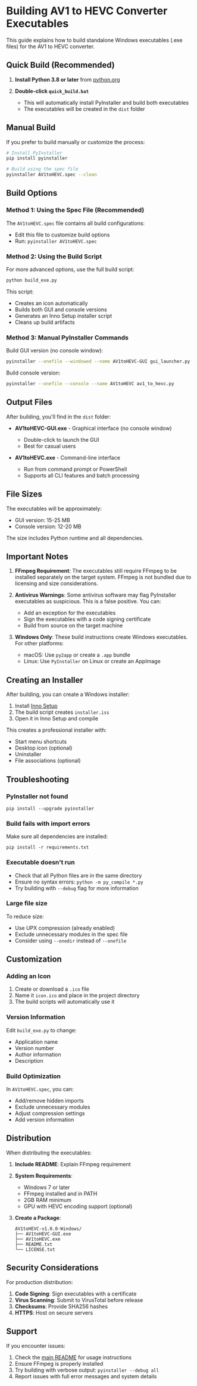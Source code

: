 # Building AV1 to HEVC Converter Executables

This guide explains how to build standalone Windows executables (.exe files) for the AV1 to HEVC converter.

## Quick Build (Recommended)

1. **Install Python 3.8 or later** from [python.org](https://python.org)

2. **Double-click `quick_build.bat`**
   - This will automatically install PyInstaller and build both executables
   - The executables will be created in the `dist` folder

## Manual Build

If you prefer to build manually or customize the process:

```bash
# Install PyInstaller
pip install pyinstaller

# Build using the spec file
pyinstaller AV1toHEVC.spec --clean
```

## Build Options

### Method 1: Using the Spec File (Recommended)
The `AV1toHEVC.spec` file contains all build configurations:
- Edit this file to customize build options
- Run: `pyinstaller AV1toHEVC.spec`

### Method 2: Using the Build Script
For more advanced options, use the full build script:
```bash
python build_exe.py
```

This script:
- Creates an icon automatically
- Builds both GUI and console versions
- Generates an Inno Setup installer script
- Cleans up build artifacts

### Method 3: Manual PyInstaller Commands

Build GUI version (no console window):
```bash
pyinstaller --onefile --windowed --name AV1toHEVC-GUI gui_launcher.py
```

Build console version:
```bash
pyinstaller --onefile --console --name AV1toHEVC av1_to_hevc.py
```

## Output Files

After building, you'll find in the `dist` folder:

- **AV1toHEVC-GUI.exe** - Graphical interface (no console window)
  - Double-click to launch the GUI
  - Best for casual users
  
- **AV1toHEVC.exe** - Command-line interface
  - Run from command prompt or PowerShell
  - Supports all CLI features and batch processing

## File Sizes

The executables will be approximately:
- GUI version: 15-25 MB
- Console version: 12-20 MB

The size includes Python runtime and all dependencies.

## Important Notes

1. **FFmpeg Requirement**: The executables still require FFmpeg to be installed separately on the target system. FFmpeg is not bundled due to licensing and size considerations.

2. **Antivirus Warnings**: Some antivirus software may flag PyInstaller executables as suspicious. This is a false positive. You can:
   - Add an exception for the executables
   - Sign the executables with a code signing certificate
   - Build from source on the target machine

3. **Windows Only**: These build instructions create Windows executables. For other platforms:
   - macOS: Use `py2app` or create a `.app` bundle
   - Linux: Use `PyInstaller` on Linux or create an AppImage

## Creating an Installer

After building, you can create a Windows installer:

1. Install [Inno Setup](https://jrsoftware.org/isinfo.php)
2. The build script creates `installer.iss`
3. Open it in Inno Setup and compile

This creates a professional installer with:
- Start menu shortcuts
- Desktop icon (optional)
- Uninstaller
- File associations (optional)

## Troubleshooting

### PyInstaller not found
```
pip install --upgrade pyinstaller
```

### Build fails with import errors
Make sure all dependencies are installed:
```
pip install -r requirements.txt
```

### Executable doesn't run
- Check that all Python files are in the same directory
- Ensure no syntax errors: `python -m py_compile *.py`
- Try building with `--debug` flag for more information

### Large file size
To reduce size:
- Use UPX compression (already enabled)
- Exclude unnecessary modules in the spec file
- Consider using `--onedir` instead of `--onefile`

## Customization

### Adding an Icon
1. Create or download a `.ico` file
2. Name it `icon.ico` and place in the project directory
3. The build scripts will automatically use it

### Version Information
Edit `build_exe.py` to change:
- Application name
- Version number
- Author information
- Description

### Build Optimization
In `AV1toHEVC.spec`, you can:
- Add/remove hidden imports
- Exclude unnecessary modules
- Adjust compression settings
- Add version information

## Distribution

When distributing the executables:

1. **Include README**: Explain FFmpeg requirement
2. **System Requirements**: 
   - Windows 7 or later
   - FFmpeg installed and in PATH
   - 2GB RAM minimum
   - GPU with HEVC encoding support (optional)

3. **Create a Package**:
   ```
   AV1toHEVC-v1.0.0-Windows/
   ├── AV1toHEVC-GUI.exe
   ├── AV1toHEVC.exe
   ├── README.txt
   └── LICENSE.txt
   ```

## Security Considerations

For production distribution:
1. **Code Signing**: Sign executables with a certificate
2. **Virus Scanning**: Submit to VirusTotal before release
3. **Checksums**: Provide SHA256 hashes
4. **HTTPS**: Host on secure servers

## Support

If you encounter issues:
1. Check the [main README](README.md) for usage instructions
2. Ensure FFmpeg is properly installed
3. Try building with verbose output: `pyinstaller --debug all`
4. Report issues with full error messages and system details 